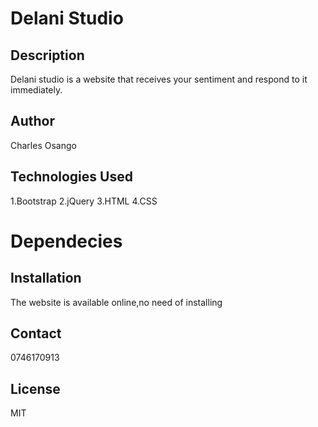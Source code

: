 # Delani Studio
## Description 
Delani studio is a website that receives your sentiment and respond to it immediately.
## Author
Charles Osango
## Technologies Used
1.Bootstrap
2.jQuery
3.HTML
4.CSS
# Dependecies

## Installation
The website is available online,no need of installing
## Contact
0746170913
## License
MIT